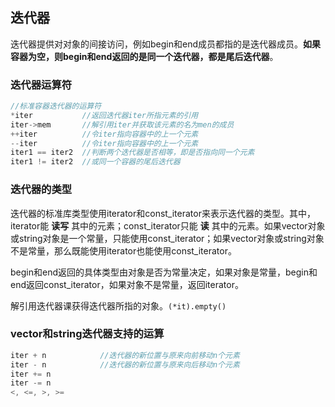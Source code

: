 ## 迭代器

迭代器提供对对象的间接访问，例如begin和end成员都指的是迭代器成员。**如果容器为空，则begin和end返回的是同一个迭代器，都是尾后迭代器**。

### 迭代器运算符

```c++
//标准容器迭代器的运算符
*iter           //返回迭代器iter所指元素的引用
iter->mem       //解引用iter并获取该元素的名为men的成员
++iter          //令iter指向容器中的上一个元素
--iter          //令iter指向容器中的上一个元素
iter1 == iter2  //判断两个迭代器是否相等，即是否指向同一个元素
iter1 != iter2  //或同一个容器的尾后迭代器
```

### 迭代器的类型

迭代器的标准库类型使用iterator和const_iterator来表示迭代器的类型。其中，iterator能 **读写** 其中的元素；const_iterator只能 **读** 其中的元素。如果vector对象或string对象是一个常量，只能使用const_iterator；如果vector对象或string对象不是常量，那么既能使用iterator也能使用const_iterator。

begin和end返回的具体类型由对象是否为常量决定，如果对象是常量，begin和end返回const_iterator，如果对象不是常量，返回iterator。

解引用迭代器课获得迭代器所指的对象。`(*it).empty()`

### vector和string迭代器支持的运算

```c++
iter + n            //迭代器的新位置与原来向前移动n个元素
iter - n            //迭代器的新位置与原来向后移动n个元素
iter += n
iter -= n
<, <=, >, >=
```
